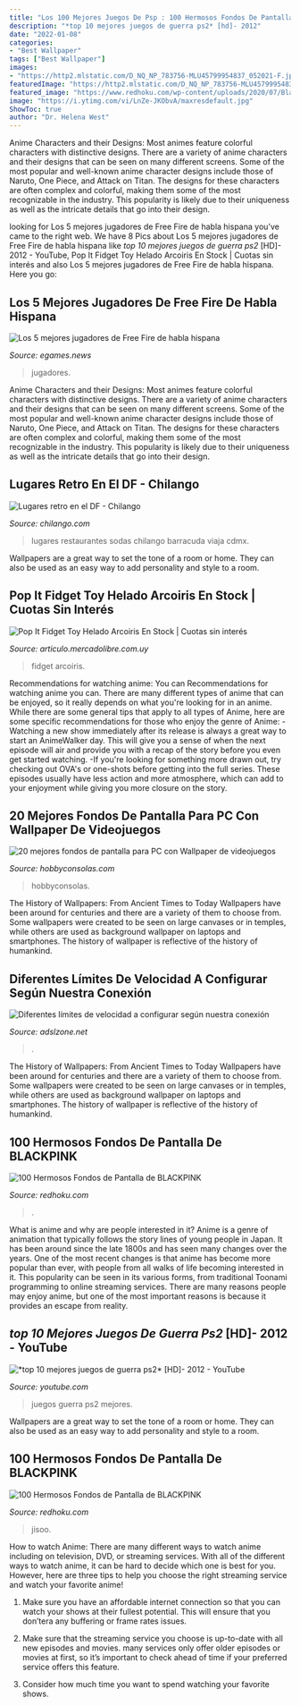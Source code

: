 ```yaml
---
title: "Los 100 Mejores Juegos De Psp : 100 Hermosos Fondos De Pantalla De Blackpink"
description: "*top 10 mejores juegos de guerra ps2* [hd]- 2012"
date: "2022-01-08"
categories:
- "Best Wallpaper"
tags: ["Best Wallpaper"]
images:
- "https://http2.mlstatic.com/D_NQ_NP_783756-MLU45799954837_052021-F.jpg"
featuredImage: "https://http2.mlstatic.com/D_NQ_NP_783756-MLU45799954837_052021-F.jpg"
featured_image: "https://www.redhoku.com/wp-content/uploads/2020/07/Blackpink-146-jisoo.jpg"
image: "https://i.ytimg.com/vi/LnZe-JKObvA/maxresdefault.jpg"
ShowToc: true
author: "Dr. Helena West"
---
```



Anime Characters and their Designs: Most animes feature colorful characters with distinctive designs.
There are a variety of anime characters and their designs that can be seen on many different screens. Some of the most popular and well-known anime character designs include those of Naruto, One Piece, and Attack on Titan. The designs for these characters are often complex and colorful, making them some of the most recognizable in the industry. This popularity is likely due to their uniqueness as well as the intricate details that go into their design.

	

		
looking for Los 5 mejores jugadores de Free Fire de habla hispana you've came to the right web. We have 8 Pics about Los 5 mejores jugadores de Free Fire de habla hispana like *top 10 mejores juegos de guerra ps2* [HD]- 2012 - YouTube, Pop It Fidget Toy Helado Arcoiris En Stock | Cuotas sin interés and also Los 5 mejores jugadores de Free Fire de habla hispana. Here you go:
		
    
## Los 5 Mejores Jugadores De Free Fire De Habla Hispana

<img loading=lazy src="https://www.egames.news/__export/1612202965691/sites/debate/img/2021/02/01/garena-free-fire-z4-1920x1080_crop1612202935485.jpg_242310155.jpg" onerror="this.onerror=null;this.src='https://tse3.mm.bing.net/th?id=OIP.iybNVs_vk9YZ5Ewf5DMF6QHaEk&amp;pid=15.1';" alt="Los 5 mejores jugadores de Free Fire de habla hispana">

_Source: egames.news_

>jugadores. 

	

Anime Characters and their Designs: Most animes feature colorful characters with distinctive designs.
There are a variety of anime characters and their designs that can be seen on many different screens. Some of the most popular and well-known anime character designs include those of Naruto, One Piece, and Attack on Titan. The designs for these characters are often complex and colorful, making them some of the most recognizable in the industry. This popularity is likely due to their uniqueness as well as the intricate details that go into their design.

    
## Lugares Retro En El DF - Chilango

<img loading=lazy src="https://img.chilango.com/2014/06/barracuda-diner.jpg" onerror="this.onerror=null;this.src='https://tse4.mm.bing.net/th?id=OIP.vyi5V4q0Lm4b3o0XTpp2pwHaES&amp;pid=15.1';" alt="Lugares retro en el DF - Chilango">

_Source: chilango.com_

>lugares restaurantes sodas chilango barracuda viaja cdmx. 

	

Wallpapers are a great way to set the tone of a room or home. They can also be used as an easy way to add personality and style to a room.

    
## Pop It Fidget Toy Helado Arcoiris En Stock | Cuotas Sin Interés

<img loading=lazy src="https://http2.mlstatic.com/D_NQ_NP_783756-MLU45799954837_052021-F.jpg" onerror="this.onerror=null;this.src='https://tse4.mm.bing.net/th?id=OIP.hVBffMWwglmavOsC59UY9gHaMV&amp;pid=15.1';" alt="Pop It Fidget Toy Helado Arcoiris En Stock | Cuotas sin interés">

_Source: articulo.mercadolibre.com.uy_

>fidget arcoiris. 

	

Recommendations for watching anime: You can
Recommendations for watching anime you can. There are many different types of anime that can be enjoyed, so it really depends on what you're looking for in an anime. While there are some general tips that apply to all types of Anime, here are some specific recommendations for those who enjoy the genre of Anime: 
-Watching a new show immediately after its release is always a great way to start an AnimeWalker day. This will give you a sense of when the next episode will air and provide you with a recap of the story before you even get started watching. 
-If you're looking for something more drawn out, try checking out OVA's or one-shots before getting into the full series. These episodes usually have less action and more atmosphere, which can add to your enjoyment while giving you more closure on the story.

    
## 20 Mejores Fondos De Pantalla Para PC Con Wallpaper De Videojuegos

<img loading=lazy src="https://cdn.hobbyconsolas.com/sites/navi.axelspringer.es/public/styles/480/public/media/image/2017/11/fondo-pantalla-pc-assassins-creed-origins.jpg?itok=Fii4y3Vw" onerror="this.onerror=null;this.src='https://tse3.mm.bing.net/th?id=OIP.tv-lbdePc_scU0Y5wWdahQHaEK&amp;pid=15.1';" alt="20 mejores fondos de pantalla para PC con Wallpaper de videojuegos">

_Source: hobbyconsolas.com_

>hobbyconsolas. 

	

The History of Wallpapers: From Ancient Times to Today
Wallpapers have been around for centuries and there are a variety of them to choose from. Some wallpapers were created to be seen on large canvases or in temples, while others are used as background wallpaper on laptops and smartphones. The history of wallpaper is reflective of the history of humankind.

    
## Diferentes Límites De Velocidad A Configurar Según Nuestra Conexión

<img loading=lazy src="https://www.adslzone.net/app/uploads-adslzone.net/2019/12/record-velocidad-tbps-930x487.jpg" onerror="this.onerror=null;this.src='https://tse2.mm.bing.net/th?id=OIP.HAH5l1J3F0IDNXu_qV5zLAHaD4&amp;pid=15.1';" alt="Diferentes límites de velocidad a configurar según nuestra conexión">

_Source: adslzone.net_

>. 

	

The History of Wallpapers: From Ancient Times to Today
Wallpapers have been around for centuries and there are a variety of them to choose from. Some wallpapers were created to be seen on large canvases or in temples, while others are used as background wallpaper on laptops and smartphones. The history of wallpaper is reflective of the history of humankind.

    
## 100 Hermosos Fondos De Pantalla De BLACKPINK

<img loading=lazy src="https://www.redhoku.com/wp-content/uploads/2020/07/Blackpink-75.jpg" onerror="this.onerror=null;this.src='https://tse3.mm.bing.net/th?id=OIP.RYC-PqDGWKvkl8e6yWvpXAHaPo&amp;pid=15.1';" alt="100 Hermosos Fondos de Pantalla de BLACKPINK">

_Source: redhoku.com_

>. 

	

What is anime and why are people interested in it?
Anime is a genre of animation that typically follows the story lines of young people in Japan. It has been around since the late 1800s and has seen many changes over the years. One of the most recent changes is that anime has become more popular than ever, with people from all walks of life becoming interested in it. This popularity can be seen in its various forms, from traditional Toonami programming to online streaming services. There are many reasons people may enjoy anime, but one of the most important reasons is because it provides an escape from reality.

    
## *top 10 Mejores Juegos De Guerra Ps2* [HD]- 2012 - YouTube

<img loading=lazy src="https://i.ytimg.com/vi/LnZe-JKObvA/maxresdefault.jpg" onerror="this.onerror=null;this.src='https://tse2.mm.bing.net/th?id=OIP.qAHLstM7nD5riHM-m4so6gHaEK&amp;pid=15.1';" alt="*top 10 mejores juegos de guerra ps2* [HD]- 2012 - YouTube">

_Source: youtube.com_

>juegos guerra ps2 mejores. 

	

Wallpapers are a great way to set the tone of a room or home. They can also be used as an easy way to add personality and style to a room.

    
## 100 Hermosos Fondos De Pantalla De BLACKPINK

<img loading=lazy src="https://www.redhoku.com/wp-content/uploads/2020/07/Blackpink-146-jisoo.jpg" onerror="this.onerror=null;this.src='https://tse1.mm.bing.net/th?id=OIP.nyxmwKJCfp2aHiq4TOYmmAHaPo&amp;pid=15.1';" alt="100 Hermosos Fondos de Pantalla de BLACKPINK">

_Source: redhoku.com_

>jisoo. 

	

How to watch Anime: There are many different ways to watch anime including on television, DVD, or streaming services.
With all of the different ways to watch anime, it can be hard to decide which one is best for you. However, here are three tips to help you choose the right streaming service and watch your favorite anime!
1. Make sure you have an affordable internet connection so that you can watch your shows at their fullest potential. This will ensure that you don’tera any buffering or frame rates issues.

2. Make sure that the streaming service you choose is up-to-date with all new episodes and movies. many services only offer older episodes or movies at first, so it’s important to check ahead of time if your preferred service offers this feature.

3. Consider how much time you want to spend watching your favorite shows.

